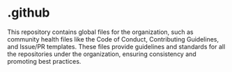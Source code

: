 # .github
This repository contains global files for the organization, such as community health files like the Code of Conduct, Contributing Guidelines, and Issue/PR templates. These files provide guidelines and standards for all the repositories under the organization, ensuring consistency and promoting best practices.
